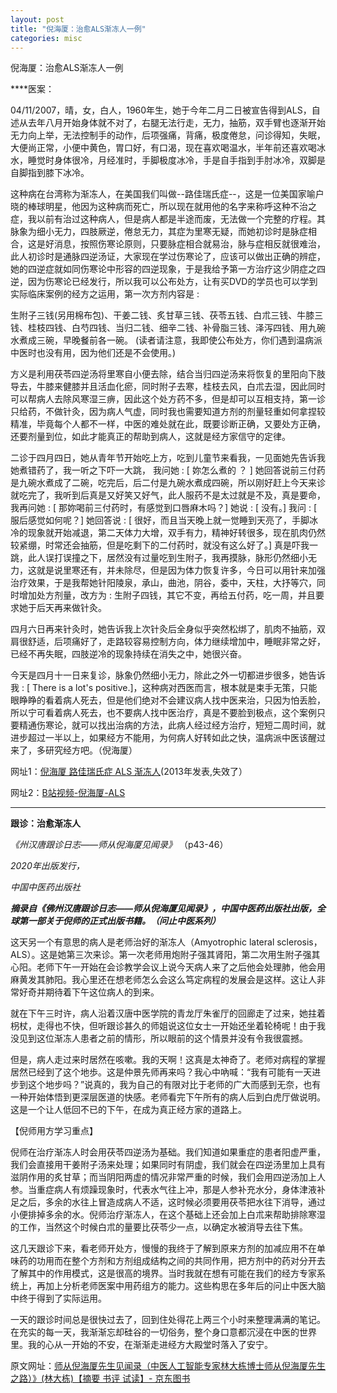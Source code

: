 ```yaml
---
layout: post
title: "倪海厦：治愈ALS渐冻人一例"
categories: misc
---
```


倪海厦：治愈ALS渐冻人一例


****医案：

04/11/2007，晴，女，白人，1960年生，她于今年二月二日被宣告得到ALS，自述从去年八月开始身体就不对了，右腿无法行走，无力，抽筋，双手臂也逐渐开始无力向上举，无法控制手的动作，后项强痛，背痛，极度倦怠，问诊得知，失眠，大便尚正常，小便中黄色，胃口好，有口渴，现在喜欢喝温水，半年前还喜欢喝冰水，睡觉时身体很冷，月经准时，手脚极度冰冷，手是自手指到手肘冰冷，双脚是自脚指到膝下冰冷。

这种病在台湾称为渐冻人，在美国我们叫做--路佳瑞氏症--，这是一位美国家喻户晓的棒球明星，他因为这种病而死亡，所以现在就用他的名字来称呼这种不治之症，我以前有治过这种病人，但是病人都是半途而废，无法做一个完整的疗程。其脉象为细小无力，四肢厥逆，倦怠无力，其症为里寒无疑，而她初诊时是脉症相合，这是好消息，按照伤寒论原则，只要脉症相合就易治，脉与症相反就很难治，此人初诊时是通脉四逆汤证，大家现在学过伤寒论了，应该可以做出正确的辨症，她的四逆症就如同伤寒论中形容的四逆现象，于是我给予第一方治疗这少阴症之四逆，因为伤寒论已经发行，所以我可以公布处方，让有买DVD的学员也可以学到实际临床案例的经方之运用，第一次方剂内容是 :

生附子三钱(另用棉布包)、干姜二钱、炙甘草三钱、茯苓五钱、白朮三钱、牛膝三钱、桂枝四钱、白芍四钱、当归二钱、细辛二钱、补骨脂三钱、泽泻四钱、用九碗水煮成三碗，早晚餐前各一碗。
(读者请注意，我即使公布处方，你们遇到温病派中医时也没有用，因为他们还是不会使用。)

方义是利用茯苓四逆汤将里寒自小便去除，结合当归四逆汤来将恢复的里阳向下肢导去，牛膝来健膝并且活血化瘀，同时附子去寒，桂枝去风，白朮去湿，因此同时可以帮病人去除风寒湿三痹，因此这个处方药不多，但是却可以互相支持，第一诊只给药，不做针灸，因为病人气虚，同时我也需要知道方剂的剂量轻重如何拿捏较精准，毕竟每个人都不一样，中医的难处就在此，既要诊断正确，又要处方正确，还要剂量到位，如此才能真正的帮助到病人，这就是经方家信守的定律。

二诊于四月四日，她从青年节开始吃上方，吃到儿童节来看我，一见面她先告诉我她煮错药了，我一听之下吓一大跳，
我问她 : [ 妳怎么煮的 ？ ]
她回答说前三付药是九碗水煮成了二碗，吃完后，后二付是九碗水煮成四碗，所以刚好赶上今天来诊就吃完了，我听到后真是又好笑又好气，此人服药不是太过就是不及，真是要命，
我再问她 : [ 那妳喝前三付药时，有感觉到口唇麻木吗？]
她说 : [ 没有。]
我问 : [ 服后感觉如何呢？]
她回答说 : [ 很好，而且当天晚上就一觉睡到天亮了，手脚冰冷的现象就开始减退，第二天体力大增，双手有力，精神好转很多，现在肌肉仍然较紧绷，时常还会抽筋，但是吃剩下的二付药时，就没有这么好了。]
真是吓我一跳，此人误打误撞之下，居然没有过量吃到生附子，我再摸脉，脉形仍然细小无力，这就是说里寒还有，并未除尽，但是因为体力恢复许多，今日可以用针来加强治疗效果，于是我帮她针阳陵泉，承山，曲池，阴谷，委中，天柱，大抒等穴，同时增加处方剂量，改方为 : 生附子四钱，其它不变，再给五付药，吃一周，并且要求她于后天再来做针灸。

四月六日再来针灸时，她告诉我上次针灸后全身似乎突然松绑了，肌肉不抽筋，双肩很舒适，后项痛好了，走路较容易控制方向，体力继续增加中，睡眠非常之好，已经不再失眠，四肢逆冷的现象持续在消失之中，她很兴奋。

今天是四月十一日来复诊，脉象仍然细小无力，除此之外一切都进步很多，她告诉我 : [ There is a lot's positive.]，这种病对西医而言，根本就是束手无策，只能眼睁睁的看着病人死去，但是他们绝对不会建议病人找中医来治，只因为怕丢脸，所以宁可看着病人死去，也不要病人找中医治疗，真是不要脸到极点，这个案例只要精通伤寒论，就可以找出治病的方法，此病人经过经方治疗，短短二周时间，就进步超过一半以上，如果经方不能用，为何病人好转如此之快，温病派中医该醒过来了，多研究经方吧。（倪海厦）

网址1：[倪海厦 路佳瑞氏症 ALS 渐冻人](https://link.zhihu.com/?target=http%3A//blog.sina.com.cn/s/blog_b343523f0101cx94.html)(2013年发表,失效了）

网址2：[B站视频-倪海厦-ALS](https://www.bilibili.com/video/BV1H94y167ev/?vd_source=c24f686fdddd362fa31423b425beedf6)

---

****跟诊：治愈渐冻人****

 *《州汉唐跟诊日志——师从倪海厦见闻录》* （p43-46）

*2020年出版发行，*

*中国中医药出版社*

***摘录自《佛州汉唐跟诊日志——师从倪海厦见闻录》，中国中医药出版社出版，全球第一部关于倪师的正式出版书籍。（问止中医系列）***

这天另一个有意思的病人是老师治好的渐冻人（Amyotrophic lateral sclerosis，ALS）。这是她第三次来诊。第一次老师用炮附子强其肾阳，第二次用生附子强其心阳。老师下午一开始在会诊教学会议上说今天病人来了之后他会处理肺，他会用麻黄发其肺阳。我心里还在想老师怎么会这么笃定病程的发展会是这样。这让人非常好奇并期待着下午这位病人的到来。

就在下午三时许，病人沿着汉唐中医学院的青龙厅朱雀厅的回廊走了过来，她拄着枴杖，走得也不快，但听跟诊甚久的师姐说这位女士一开始还坐着轮椅呢！由于我没见到这位渐冻人患者之前的情形，所以眼前的这个情景并没有令我很震撼。

但是，病人走过来时居然在咳嗽。我的天啊！这真是太神奇了。老师对病程的掌握居然已经到了这个地歩。这是仲景先师再来吗？我心中吶喊：“我有可能有一天进步到这个地步吗？”说真的，我为自己的有限对比于老师的广大而感到无奈，也有一种开始体悟到更深层医道的快感。老师看完下午所有的病人后到白虎厅做说明。这是一个让人低回不已的下午，在成为真正经方家的道路上。

【倪师用方学习重点】

倪师在治疗渐冻人时会用茯苓四逆汤为基础。我们知道如果重症的患者阳虚严重，我们会直接用干姜附子汤来处理；如果同时有阴虚，我们就会在四逆汤里加上具有滋阴作用的炙甘草；而当阴阳两虚的情况非常严重的时候，我们会用四逆汤加上人参。当重症病人有烦躁现象时，代表水气往上冲，那是人参补充水分，身体津液补足之后，多余的水往上冒造成病人不适，这时候必须要用茯苓把水往下消导，通过小便排掉多余的水。倪师治疗渐冻人，在这个基础上还会加上白朮来帮助排除寒湿的工作，当然这个时候白朮的量要比茯苓少一点，以确定水被消导去往下焦。

这几天跟诊下来，看老师开处方，慢慢的我终于了解到原来方剂的加减应用不在单味药的功用而在整个方剂和方剂组成结构之间的共同作用，把方剂中的药对分开去了解其中的作用模式，这是很高的境界。当时我就在想有可能在我们的经方专家系统上，再加上分析老师医案中用药组方的能力。这些构思在多年后的问止中医大脑中终于得到了实际运用。

一天的跟诊时间总是很快过去了，回到住处得花上两三个小时来整理满满的笔记。在充实的每一天，我渐渐忘却硅谷的一切俗务，整个身口意都沉浸在中医的世界里。我的心从一开始的不安，在渐渐走进经方大殿堂时落入了安宁。

原文网址：[师从倪海厦先生见闻录（中医人工智能专家林大栋博士师从倪海厦先生之路）》(林大栋)【摘要 书评 试读】- 京东图书](https://link.zhihu.com/?target=https%3A//item.jd.com/12739061.html)
